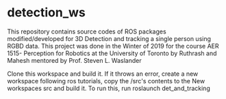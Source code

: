 # detection_ws
This repository contains source codes of ROS packages modified/developed for 3D Detection and tracking a single person using RGBD data. This project was done in the Winter of 2019 for the course AER 1515- Perception for Robotics at the University of Toronto by Ruthrash and Mahesh mentored by Prof. Steven L. Waslander


Clone this workspace and build it. If it throws an error, create a new workspace following ros tutorials, copy the /src's contents to the New workspaces src and build it. 
To run this, run 
roslaunch det_and_tracking 
